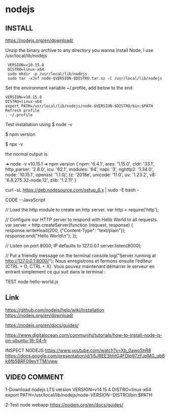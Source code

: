 # nodejs

INSTALL
------

https://nodejs.org/en/download/

Unzip the binary archive to any directory you wanna install Node, I use /usr/local/lib/nodejs
```
 VERSION=v10.15.0
 DISTRO=linux-x64
 sudo mkdir -p /usr/local/lib/nodejs
 sudo tar -xJvf node-$VERSION-$DISTRO.tar.xz -C /usr/local/lib/nodejs 
```
Set the environment variable ~/.profile, add below to the end

```
VERSION=v10.15.0
DISTRO=linux-x64
export PATH=/usr/local/lib/nodejs/node-$VERSION-$DISTRO/bin:$PATH
Refresh profile
. ~/.profile
```
Test installation using
$ node -v

$ npm version

$ npx -v

the normal output is:

➜  node -v
v10.15.1
➜  npm version
{ npm: '6.4.1',
 ares: '1.15.0',
 cldr: '33.1',
 http_parser: '2.8.0',
 icu: '62.1',
 modules: '64',
 napi: '3',
 nghttp2: '1.34.0',
 node: '10.15.1',
 openssl: '1.1.0j',
 tz: '2018e',
 unicode: '11.0',
 uv: '1.23.2',
 v8: '6.8.275.32-node.12',
 zlib: '1.2.11' }





curl -sL https://deb.nodesource.com/setup_6.x | sudo -E bash -



CODE --JavaScript

// Load the http module to create an http server.
var http = require('http');
 
// Configure our HTTP server to respond with Hello World to all requests.
var server = http.createServer(function (request, response) {
  response.writeHead(200, {"Content-Type": "text/plain"});
  response.end("Hello World\n");
});
 
// Listen on port 8000, IP defaults to 127.0.0.1
server.listen(8000);
 
// Put a friendly message on the terminal
console.log("Server running at http://127.0.0.1:8000/");
Nous enregistrons et fermons ensuite l’éditeur (CTRL + O, CTRL + X). Vous pouvez maintenant démarrer le serveur en entrant simplement ce qui suit dans le terminal :


TEST
node hello-world.js



Link 
----
https://github.com/nodejs/help/wiki/Installation
https://nodejs.org/en/download/

https://nodejs.org/en/docs/guides/

https://www.digitalocean.com/community/tutorials/how-to-install-node-js-on-ubuntu-18-04-fr

INSPECT NODEJS
https://www.youtube.com/watch?v=Xb_0awoShR8
https://docs.google.com/presentation/d/1i5JREE3hhtG4FDip97zFJpMG_qb8k6fb5BRF09eyYTM/view

VIDEO COMMENT
-------------
1-Download nodejs LTS version
VERSION=v14.15.4
DISTRO=linux-x64
export PATH=/usr/local/lib/nodejs/node-$VERSION-$DISTRO/bin:$PATH

2-Test node webapp
https://nodejs.org/en/docs/guides/
